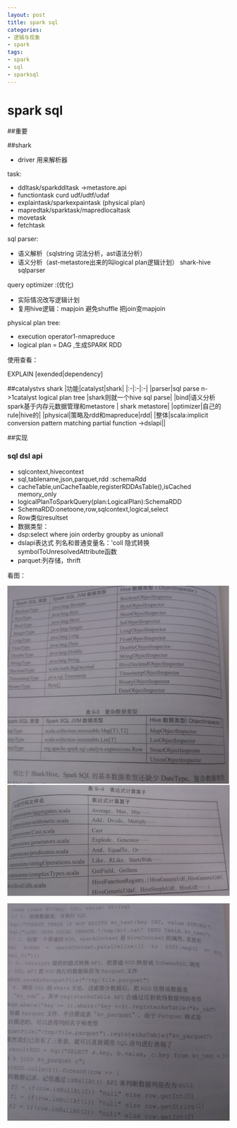 ```yaml
---
layout: post
title: spark sql
categories:
- 逻辑与现象
- spark
tags:
- spark
- sql
- sparksql
---
```


spark sql
============

##重要


##shark

- driver 用来解析器

task:

- ddltask/sparkddltask ->metastore.api
- functiontask curd udf/udtf/udaf
- explaintask/sparkexpaintask (physical plan)
- mapredtak/sparktask/mapredlocaltask 
- movetask
- fetchtask

sql parser:

- 语义解析（sqlstring 词法分析，ast语法分析）
- 语义分析（ast-metastore出来的叫logical plan逻辑计划）
shark-hive sqlparser

query optimizer :(优化)

- 实际情况改写逻辑计划
- 复用hive逻辑：mapjoin 避免shuffle 把join变mapjoin

physical plan tree:

- execution operator1-nmapreduce
- logical plan = DAG ,生成SPARK RDD



使用查看：

EXPLAIN [exended|dependency]<sql query>


##catalystvs shark
|功能|catalyst|shark|
|:-|:-|:-|
|parser|sql parse n->1catalyst logical plan tree |shark则就一个hive sql parse|
|bind|语义分析 spark基于内存元数据管理和metastore | shark metastore|
|optimizer|自己的rule|hive的|
|physical|策略及rdd和mapreduce|rdd|
|整体|scala:implicit conversion pattern matching partial function ->dslapi||

##实现

### sql dsl api
- sqlcontext,hivecontext
- sql,tablename,json,parquet,rdd :schemaRdd
- cacheTable,unCacheTaable,registerRDDAsTable(),isCached memory_only 
- logicalPlanToSparkQuery(plan:LogicalPlan):SchemaRDD
- SchemaRDD:onetoone,row,sqlcontext,logical,select
- Row类似resultset
- 数据类型：
- dsp:select where join orderby groupby as unionall 
- dslapi表达式 列名和普通变量名：'coll 隐式转换symbolToUnresolvedAttribute函数
- parquet:列存储，thrift

看图： 

![](/images/4/1.png)
![](/images/4/2.jpg)

![](/images/4/4.jpg)